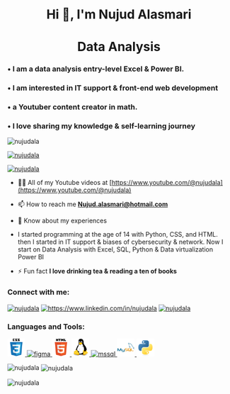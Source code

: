 <h1 align="center">Hi 👋, I'm Nujud Alasmari </h1>
<h1 align="center" >Data Analysis</h1>
<h3 align="left">• I am a data analysis entry-level Excel & Power BI. </h3>
<h3 align="left" >• I am interested in IT support & front-end web development</h3>
<h3 align="left" >• a Youtuber content creator in math.</h3>
<h3 align="left" >
• I love sharing my knowledge & self-learning journey</h3>

<p align="left"> <img src="https://komarev.com/ghpvc/?username=nujudala&label=Profile%20views&color=0e75b6&style=flat" alt="nujudala" /> </p>

<p align="left"> <a href="https://github.com/ryo-ma/github-profile-trophy"><img src="https://github-profile-trophy.vercel.app/?username=nujudala" alt="nujudala" /></a> </p>

<p align="left"> <a href="https://twitter.com/nujudala" target="blank"><img src="https://img.shields.io/twitter/follow/nujudala?logo=twitter&style=for-the-badge" alt="nujudala" /></a> </p>

- 👨‍💻 All of my Youtube videos at [https://www.youtube.com/@nujudala](https://www.youtube.com/@nujudala)

- 📫 How to reach me **Nujud.alasmari@hotmail.com**

-  📄 Know about my experiences
 - I started programming at the age of 14 with Python, CSS, and HTML.
  then I started in IT support & biases of cybersecurity & network.
  Now I start on Data Analysis with Excel, SQL, Python & Data virtualization Power BI

- ⚡ Fun fact
  **I love drinking tea & reading a ten of books**

<h3 align="left">Connect with me:</h3>
<p align="left">
<a href="https://twitter.com/nujudala" target="blank"><img align="center" src="https://raw.githubusercontent.com/rahuldkjain/github-profile-readme-generator/master/src/images/icons/Social/twitter.svg" alt="nujudala" height="30" width="40" /></a>
<a href="https://linkedin.com/in/https://www.linkedin.com/in/nujudala" target="blank"><img align="center" src="https://raw.githubusercontent.com/rahuldkjain/github-profile-readme-generator/master/src/images/icons/Social/linked-in-alt.svg" alt="https://www.linkedin.com/in/nujudala" height="30" width="40" /></a>
<a href="https://www.youtube.com/c/nujudala" target="blank"><img align="center" src="https://raw.githubusercontent.com/rahuldkjain/github-profile-readme-generator/master/src/images/icons/Social/youtube.svg" alt="nujudala" height="30" width="40" /></a>
</p>

<h3 align="left">Languages and Tools:</h3>
<p align="left"> <a href="https://www.w3schools.com/css/" target="_blank" rel="noreferrer"> <img src="https://raw.githubusercontent.com/devicons/devicon/master/icons/css3/css3-original-wordmark.svg" alt="css3" width="40" height="40"/> </a> <a href="https://www.figma.com/" target="_blank" rel="noreferrer"> <img src="https://www.vectorlogo.zone/logos/figma/figma-icon.svg" alt="figma" width="40" height="40"/> </a> <a href="https://www.w3.org/html/" target="_blank" rel="noreferrer"> <img src="https://raw.githubusercontent.com/devicons/devicon/master/icons/html5/html5-original-wordmark.svg" alt="html5" width="40" height="40"/> </a> <a href="https://www.linux.org/" target="_blank" rel="noreferrer"> <img src="https://raw.githubusercontent.com/devicons/devicon/master/icons/linux/linux-original.svg" alt="linux" width="40" height="40"/> </a> <a href="https://www.microsoft.com/en-us/sql-server" target="_blank" rel="noreferrer"> <img src="https://www.svgrepo.com/show/303229/microsoft-sql-server-logo.svg" alt="mssql" width="40" height="40"/> </a> <a href="https://www.mysql.com/" target="_blank" rel="noreferrer"> <img src="https://raw.githubusercontent.com/devicons/devicon/master/icons/mysql/mysql-original-wordmark.svg" alt="mysql" width="40" height="40"/> </a> <a href="https://www.python.org" target="_blank" rel="noreferrer"> <img src="https://raw.githubusercontent.com/devicons/devicon/master/icons/python/python-original.svg" alt="python" width="40" height="40"/> </a> </p>

<p><img align="left" src="https://github-readme-stats.vercel.app/api/top-langs?username=nujudala&show_icons=true&locale=en&layout=compact" alt="nujudala" /></p>

<p>&nbsp;<img align="center" src="https://github-readme-stats.vercel.app/api?username=nujudala&show_icons=true&locale=en" alt="nujudala" /></p>

<p><img align="center" src="https://github-readme-streak-stats.herokuapp.com/?user=nujudala&" alt="nujudala" /></p>
 
